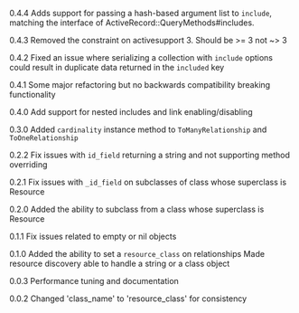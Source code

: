 0.4.4
Adds support for passing a hash-based argument list to `include`, matching the
interface of ActiveRecord::QueryMethods#includes.

0.4.3
Removed the constraint on activesupport 3. Should be >= 3 not ~> 3

0.4.2
Fixed an issue where serializing a collection with `include` options could result in duplicate
data returned in the `included` key

0.4.1
Some major refactoring but no backwards compatibility breaking functionality

0.4.0
Add support for nested includes and link enabling/disabling

0.3.0
Added `cardinality` instance method to `ToManyRelationship` and `ToOneRelationship`

0.2.2
Fix issues with `id_field` returning a string and not supporting method overriding

0.2.1
Fix issues with `_id_field` on subclasses of class whose superclass is Resource

0.2.0
Added the ability to subclass from a class whose superclass is Resource

0.1.1
Fix issues related to empty or nil objects

0.1.0
Added the ability to set a `resource_class` on relationships
Made resource discovery able to handle a string or a class object

0.0.3
Performance tuning and documentation

0.0.2
Changed 'class_name' to 'resource_class' for consistency
